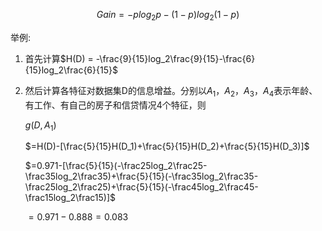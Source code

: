 

$$
Gain = -plog_2p-(1-p)log_2(1-p)
$$


举例:

1. 首先计算$H(D) = -\frac{9}{15}log_2\frac{9}{15}-\frac{6}{15}log_2\frac{6}{15}$

2. 然后计算各特征对数据集D的信息增益。分别以$A_1$，$A_2$，$A_3$，$A_4$表示年龄、有工作、有自己的房子和信贷情况4个特征，则

   $g(D,A_1)$

   $=H(D)-[\frac{5}{15}H(D_1)+\frac{5}{15}H(D_2)+\frac{5}{15}H(D_3)]$

   $=0.971-[\frac{5}{15}(-\frac25log_2\frac25-\frac35log_2\frac35)+\frac{5}{15}(-\frac35log_2\frac35-\frac25log_2\frac25)+\frac{5}{15}(-\frac45log_2\frac45-\frac15log_2\frac15)]$

   $=0.971-0.888=0.083$

